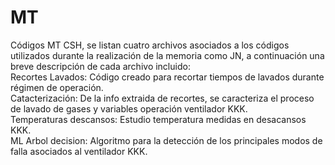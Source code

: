 # MT
Códigos MT CSH, 
se listan cuatro archivos asociados a los códigos utilizados durante la realización de la memoria como JN, a continuación una breve descripción de cada archivo incluido: <br>
Recortes Lavados: Código creado para recortar tiempos de lavados durante régimen de operación.<br>
Catacterización: De la info extraida de recortes, se caracteriza el proceso de lavado de gases y variables operación ventilador KKK.<br>
Temperaturas descansos: Estudio temperatura medidas en desacansos KKK.<br>
ML Arbol decision: Algoritmo para la detección de los principales modos de falla asociados al ventilador KKK.<br>

